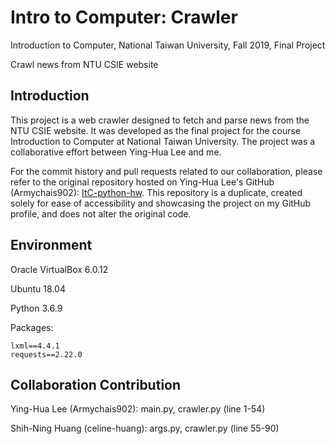 # Intro to Computer: Crawler

Introduction to Computer, National Taiwan University, Fall 2019, Final Project

Crawl news from NTU CSIE website

## Introduction

This project is a web crawler designed to fetch and parse news from the NTU CSIE website. It was developed as the final project for the course Introduction to Computer at National Taiwan University. The project was a collaborative effort between Ying-Hua Lee and me.

For the commit history and pull requests related to our collaboration, please refer to the original repository hosted on Ying-Hua Lee's GitHub (Armychais902): [ItC-python-hw](https://github.com/Armychais902/ItC-python-hw). This repository is a duplicate, created solely for ease of accessibility and showcasing the project on my GitHub profile, and does not alter the original code.

## Environment

Oracle VirtualBox 6.0.12

Ubuntu 18.04

Python 3.6.9

Packages:
```
lxml==4.4.1
requests==2.22.0
```

## Collaboration Contribution

Ying-Hua Lee (Armychais902): main.py, crawler.py (line 1-54)

Shih-Ning Huang (celine-huang): args.py, crawler.py (line 55-90)